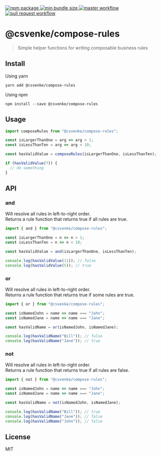 <a href="https://www.npmjs.com/package/@csvenke/compose-rules">
  <img src="https://badgen.net/npm/v/@csvenke/compose-rules" alt="npm package" />
</a>
<a href="https://bundlephobia.com/result?p=@csvenke/compose-rules">
  <img src="https://badgen.net/bundlephobia/min/@csvenke/compose-rules" alt="min bundle size" />
</a>
<a href="https://github.com/csvenke/compose-rules/actions?query=workflow%3Amaster">
  <img src="https://github.com/csvenke/compose-rules/workflows/master/badge.svg" alt="master workflow" />
</a>
<a href="https://github.com/csvenke/compose-rules/actions?query=workflow%3A%22pull+request%22">
  <img src="https://github.com/csvenke/compose-rules/workflows/pull%20request/badge.svg" alt="pull request workflow" />
</a>

# @csvenke/compose-rules

> Simple helper functions for writing composable business rules

## Install

Using yarn

```
yarn add @csvenke/compose-rules
```

Using npm

```
npm install --save @csvenke/compose-rules
```

## Usage

```ts
import composeRules from "@csvenke/compose-rules";

const isLargerThanOne = arg => arg > 1;
const isLessThanTen = arg => arg < 10;

const hasValidValue = composeRules(isLargerThanOne, isLessThanTen);

if (hasValidValue(7)) {
  // do something
}
```

## API

### **and**

Will resolve all rules in left-to-right order.  
Returns a rule function that returns true if all rules are true.

```js
import { and } from "@csvenke/compose-rules";

const isLargerThanOne = n => n > 1;
const isLessThanTen = n => n < 10;

const hasValidValue = and(isLargerThanOne, isLessThanTen);

console.log(hasValidValue(11)); // false
console.log(hasValidValue(5)); // true
```

### **or**

Will resolve all rules in left-to-right order.  
Returns a rule function that returns true if some rules are true.

```js
import { or } from "@csvenke/compose-rules";

const isNamedJohn = name => name === "John";
const isNamedJane = name => name === "Jane";

const hasValidName = or(isNamedJohn, isNamedJane);

console.log(hasValidName("Bill")); // false
console.log(hasValidName("Jane")); // true
```

### **not**

Will resolve all rules in left-to-right order.  
Returns a rule function that returns true if all rules are false.

```js
import { not } from "@csvenke/compose-rules";

const isNamedJohn = name => name === "John";
const isNamedJane = name => name === "Jane";

const hasValidName = not(isNamedJohn, isNamedJane);

console.log(hasValidName("Bill")); // true
console.log(hasValidName("Jane")); // false
console.log(hasValidName("John")); // false
```

## License

MIT
